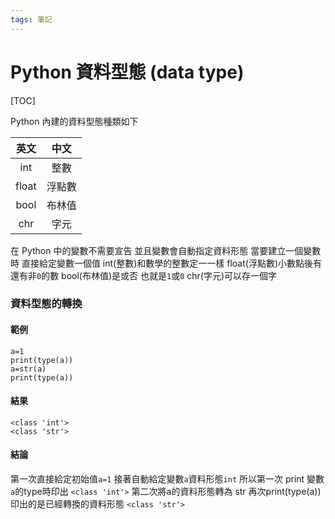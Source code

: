 ```yaml
---
tags: 筆記
---
```


# Python 資料型態 (data type)

[TOC]

Python 內建的資料型態種類如下

| 英文  |  中文  |
|:-----:|:------:|
|  int  |  整數  |
| float | 浮點數 |
| bool  | 布林值 |
|  chr  |  字元  |

在 Python 中的變數不需要宣告
並且變數會自動指定資料形態
當要建立一個變數時
直接給定變數一個值
int(整數)和數學的整數定一一樣
float(浮點數)小數點後有還有非``0``的數
bool(布林值)是或否 也就是``1``或``0``
chr(字元)可以存一個字

### 資料型態的轉換

#### 範例

```python=
a=1
print(type(a))
a=str(a)
print(type(a))
```

#### 結果

```
<class 'int'>
<class 'str'>
```

#### 結論

第一次直接給定初始值``a=1``
接著自動給定變數``a``資料形態``int``
所以第一次 print 變數``a``的type時印出
``<class 'int'>``
第二次將a的資料形態轉為 str
再次print(type(a))
印出的是已經轉換的資料形態
``<class 'str'>``